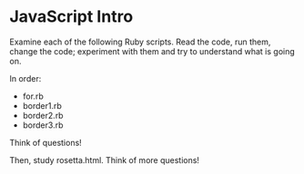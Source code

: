 # JavaScript Intro

Examine each of the following Ruby scripts. Read the code, run them, change the code; experiment with them and try to understand what is going on.

In order:
- for.rb
- border1.rb
- border2.rb
- border3.rb

Think of questions!

Then, study rosetta.html. Think of more questions! 
